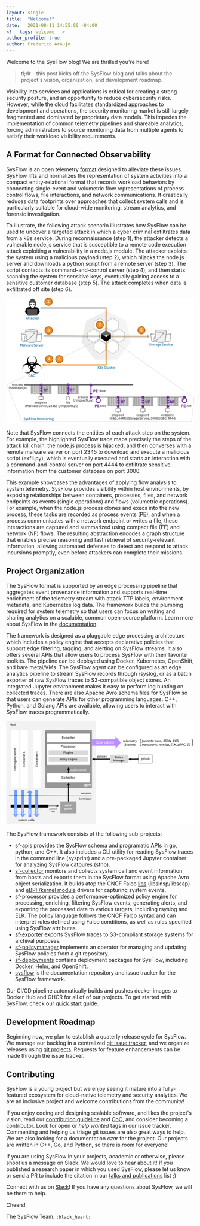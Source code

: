 ```yaml
---
layout: single
title:  "Welcome!"
date:   2021-08-11 14:55:00 -04:00
<!-- tags: welcome -->
author_profile: true
author: Frederico Araujo    
---
```


Welcome to the SysFlow blog! We are thrilled you're here!

> tl;dr - this post kicks off the SysFlow blog and talks about the project's vision, organization, and development roadmap.

Visibility into services and applications is critical for creating a strong security posture, and an opportunity to reduce cybersecurity risks.
However, while the cloud facilitates standardized approaches to development and operations, the security monitoring market is still largely fragmented and dominated by proprietary data models. This impedes the implementation of common telemetry pipelines and shareable analytics, forcing administrators to source monitoring data from multiple agents to satisfy their workload visibility requirements.

## A Format for Connected Observability

SysFlow is an open telemetry [format](https://sysflow.readthedocs.io/en/latest/spec.html) designed to alleviate these issues. SysFlow lifts and normalizes the representation of system activities into a compact entity-relational format that records workload behaviors by connecting single-event and volumetric flow representations of process control flows, file interactions, and network communications. It drastically reduces data footprints over approaches that collect system calls and is particularly suitable for cloud-wide monitoring, stream analytics, and forensic investigation.

To illustrate, the following attack scenario illustrates how SysFlow can be used to uncover a targeted attack in which a cyber criminal exfiltrates data from a k8s service. During reconnaissance (step 1), the attacker detects a vulnerable node.js service that is susceptible to a remote code execution attack exploiting a vulnerability in a node.js module. The attacker exploits the system using a malicious payload (step 2), which hijacks the node.js server and downloads a python script from a remote server (step 3). The script contacts its command-and-control server (step 4), and then starts scanning the system for sensitive keys, eventually gaining access to a sensitive customer database (step 5). The attack completes when data is exfiltrated off site (step 6).

![example](https://raw.githubusercontent.com/sysflow-telemetry/sysflow/gh-pages/_posts/figures/sysflow_trace_example.png)

Note that SysFlow connects the entities of each attack step on the system. For example, the highlighted SysFlow trace maps precisely the steps of the attack kill chain: the node.js process is hijacked, and then converses with a remote malware server on port 2345 to download and execute a malicious script (exfil.py), which is eventually executed and starts an interaction with a command-and-control server on port 4444 to exfiltrate sensitive information from the customer database on port 3000.

This example showcases the advantages of applying flow analysis to system telemetry. SysFlow provides visibility within host environments, by exposing relationships between containers, processes, files, and network endpoints as events (single operations) and flows (volumetric operations). For example, when the node.js process clones and execs into the new process, these tasks are recorded as process events (PE), and when a process communicates with a network endpoint or writes a file, these interactions are captured and summarized using compact file (FF) and network (NF) flows. The resulting abstraction encodes a graph structure that enables precise reasoning and fast retrieval of security-relevant information, allowing automated defenses to detect and respond to attack incursions promptly, even before attackers can complete their missions.

## Project Organization

The SysFlow format is supported by an edge processing pipeline that aggregates event provenance information and supports real-time enrichment of the telemetry stream with attack TTP labels, environment metadata, and Kubernetes log data. The framework builds the plumbing required for system telemetry so that users can focus on writing and sharing analytics on a scalable, common open-source platform. Learn more about SysFlow in the [documentation](https://sysflow.readthedocs.io).

The framework is designed as a pluggable edge processing architecture which includes a policy engine that accepts declarative policies that support edge filtering, tagging, and alerting on SysFlow streams. It also offers several APIs that allow users to process SysFlow with their favorite toolkits. The pipeline can be deployed using Docker, Kubernetes, OpenShift, and bare metal/VMs. The SysFlow agent can be configured as an edge analytics pipeline to stream SysFlow records through rsyslog, or as a batch exporter of raw SysFlow traces to S3-compatible object stores. An integrated Jupyter environment makes it easy to perform log hunting on collected traces. There are also Apache Avro schema files for SysFlow so that users can generate APIs for other programming languages. C++, Python, and Golang APIs are available, allowing users to interact with SysFlow traces programmatically.

![architecture](https://raw.githubusercontent.com/sysflow-telemetry/sysflow/gh-pages/_posts/figures/sysflow_architecture.png)

The SysFlow framework consists of the following sub-projects:

- [sf-apis](https://github.com/sysflow-telemetry/sf-apis) provides the SysFlow schema and programatic APIs in go, python, and C++. It also includes a CLI utility for reading SysFlow traces in the command line (sysprint) and a pre-packaged Jupyter container for analyzing SysFlow catpures (sfnb).
- [sf-collector](https://github.com/sysflow-telemetry/sf-collector) monitors and collects system call and event information from hosts and exports them in the SysFlow format using Apache Avro object serialization. It builds atop the CNCF Falco [libs](https://github.com/falcosecurity/libs) (libsinsp/libscap) and [eBPF/kernel module](https://github.com/falcosecurity/libs) drivers for capturing system events.
- [sf-processor](https://github.com/sysflow-telemetry/sf-processor) provides a performance-optimized policy engine for processing, enriching, filtering SysFlow events, generating alerts, and exporting the processed data to various targets, including rsyslog and ELK. The policy language follows the CNCF Falco syntax and can interpret rules defined using Falco conditions, as well as rules specified using SysFlow attributes.
- [sf-exporter](https://github.com/sysflow-telemetry/sf-exporter) exports SysFlow traces to S3-compliant storage systems for archival purposes.
- [sf-policymanager](https://github.com/sysflow-telemetry/sf-policymanager) implements an operator for managing and updating SysFlow policies from a git repository.
- [sf-deployments](https://github.com/sysflow-telemetry/sf-deployments) contains deployment packages for SysFlow, including Docker, Helm, and OpenShift.
- [sysflow](https://github.com/sysflow-telemetry/sysflow) is the documentation repository and issue tracker for the SysFlow framework.

Our CI/CD pipeline automatically builds and pushes docker images to Docker Hub and GHCR for all of of our projects. To get started with SysFlow, check our [quick start](https://sysflow.readthedocs.io/en/latest/quick.html) guide.

## Development Roadmap

Beginning now, we plan to establish a quaterly release cycle for SysFlow. We manage our backlog in a centralized [git issue tracker](https://github.com/sysflow-telemetry/sysflow/issues), and we organize releases using [git projects](https://github.com/sysflow-telemetry/sysflow/projects). Requests for feature enhancements can be made through the issue tracker.

## Contributing

SysFlow is a young project but we enjoy seeing it mature into a fully-featured ecosystem for cloud-native telemetry and security analytics. We are an inclusive project and welcome contributions from the community!

If you enjoy coding and designing scalable software, and likes the project's vision, read our [contribution guideline](https://sysflow.readthedocs.io/en/latest/contributing.html) and [CoC](https://sysflow.readthedocs.io/en/latest/coc.html#), and consider becoming a contributor. Look for open or _help wanted_ tags in our issue tracker. Commenting and helping us triage git issues are also great ways to help. We are also looking for a documentation _czar_ for the project. Our projects are written in C++, Go, and Python, so there is room for everyone!

If you are using SysFlow in your projects, academic or otherwise, please shoot us a message on Slack. We would love to hear about it! If you published a research paper in which you used SysFlow, please let us know or send a PR to include the citation in our [talks and publications](https://sysflow.readthedocs.io/en/latest/publications.html) list ;)

Connect with us on [Slack](https://join.slack.com/t/sysflow-telemetry/shared_invite/enQtODA5OTA3NjE0MTAzLTlkMGJlZDQzYTc3MzhjMzUwNDExNmYyNWY0NWIwODNjYmRhYWEwNGU0ZmFkNGQ2NzVmYjYxMWFjYTM1MzA5YWQ)! If you have any questions about SysFlow, we will be there to help.

Cheers!

The SysFlow Team. `:black_heart:`